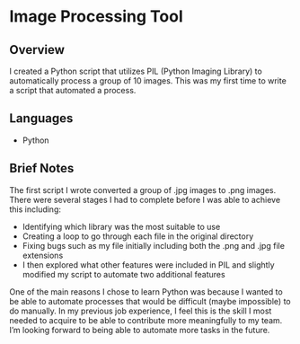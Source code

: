 # Image Processing Tool

## Overview
I created a Python script that utilizes PIL (Python Imaging Library) to automatically process a group of 10 images. This was my first time to write a script that automated a process.

## Languages

*	Python

## Brief Notes

The first script I wrote converted a group of .jpg images to .png images. There were several stages I had to complete before I was able to achieve this including:

* Identifying which library was the most suitable to use
* Creating a loop to go through each file in the original directory
* Fixing bugs such as my file initially including both the .png and .jpg file extensions
* I then explored what other features were included in PIL and slightly modified my script to automate two additional features

One of the main reasons I chose to learn Python was because I wanted to be able to automate processes that would be difficult (maybe impossible) to do manually. In my previous job experience, I feel this is the skill I most needed to acquire to be able to contribute more meaningfully to my team. I’m looking forward to being able to automate more tasks in the future.


